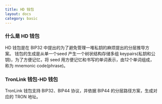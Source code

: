 ```yaml
---
title: HD 钱包
layout: docs
category: basic
---
```


### 什么是 HD 钱包

HD 钱包是在 BIP32 中提出的为了避免管理一堆私钥的麻烦提出的分层推导方案。 钱包的生成是从单一个seed 产生一个树状结构存储多组 keypairs(私钥和公钥)，为了方便记忆，将 seed 用方便记忆和书写的单词表示，由12个单词组成，称为 mnemonic code(phrase)。

### TronLink 钱包-HD 钱包

TronLink 钱包支持 BIP32、BIP44 协议，并依据 BIP44 的分层路径方案，生成对应的 TRON 地址。


